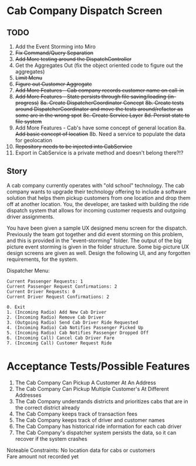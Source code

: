# Cab Company Dispatch Screen

## TODO
1. Add the Event Storming into Miro
2. ~~Fix Command/Query Separation~~
3. ~~Add More testing around the DispatchController~~
4. Get the Aggregates Out (fix the object oriented code to figure out the aggregates)
5. ~~Limit Menu~~
6. ~~Figure out Customer Aggregate~~
7. ~~Add More Features - Cab company records customer name on call-in~~
8. ~~Add More Features - State persists through file saving/loading (in-progress)~~
   ~~8a. Create DispatcherCoordinator Concept~~
    ~~8b. Create tests around DispatcherCoordinator and move the tests around/refactor as some are in the wrong spot~~
    ~~8c. Create Service Layer~~
    ~~8d. Persist state to file system~~
8. Add More Features - Cab's have some concept of general location
   8a. ~~Add basic concept of location~~
   8b. Need a service to populate the data for geolocation
9. ~~Repository needs to be injected into CabService~~
10. Export in CabService is a private method and doesn't belong there?!?
## Story
A cab company currently operates with "old school" technology. The cab company wants to upgrade their technology offering
to include a software solution that helps them pickup customers from one location and drop them off at another location.
You, the developer, are tasked with building the ride dispatch system that allows for incoming customer requests and
outgoing driver assignments.

You have been given a sample UX designed menu screen for the dispatch. Previously the team got together and did event storming
on this problem, and this is provided in the "event-storming" folder. The output of the big picture event storming is given
in the folder structure. Some big-picture UX design screens are given as well. Design the following UI, and any
forgotten requirements, for the system.

Dispatcher Menu:
```
Current Passenger Requests: 1
Current Passenger Request Confirmations: 2
Current Driver Requests: 0
Current Driver Request Confirmations: 2
```
```
0. Exit
1. (Incoming Radio) Add New Cab Driver
2. (Incoming Radio) Remove Cab Driver
3. (Outgoing Radio) Send Cab Driver Ride Requested
4. (Incoming Radio) Cab Notifies Passenger Picked Up
5. (Incoming Radio) Cab Notifies Passenger Dropped Off
6. (Incoming Call) Cancel Cab Driver Fare
7. (Incoming Call) Customer Request Ride
```
# Acceptance Tests/Possible Features

1. The Cab Company Can Pickup A Customer At An Address  
2. The Cab Company Can Pickup Multiple Customer's At Different Addresses  
3. The Cab Company understands districts and prioritizes cabs that are in the correct district already
4. The Cab Company keeps track of transaction fees
5. The Cab Company keeps track of driver and customer names
6. The Cab Company has historical ride information for each cab driver
7. The Cab Company's dispatcher system persists the data, so it can recover if the system crashes

Noteable Constraints: 
No location data for cabs or customers  
Fare amount not recorded yet  
